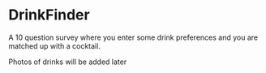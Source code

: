 # DrinkFinder
A 10 question survey where you enter some drink preferences and you are matched up with a cocktail. 

Photos of drinks will be added later